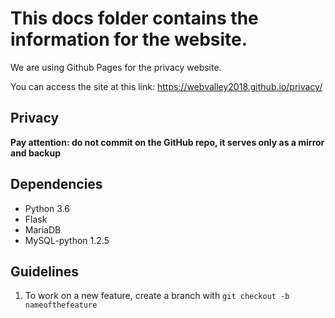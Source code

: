 # This docs folder contains the information for the website.

We are using Github Pages for the privacy website.

You can access the site at this link: https://webvalley2018.github.io/privacy/
 

 
 
 
 
 
 
## Privacy

**Pay attention: do not commit on the GitHub repo, it serves only as a mirror and backup**

## Dependencies

* Python 3.6
* Flask
* MariaDB
* MySQL-python 1.2.5

## Guidelines

1. To work on a new feature, create a branch with `git checkout -b nameofthefeature`